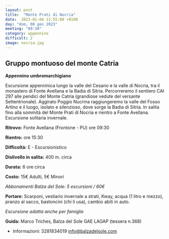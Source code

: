 ```yaml
---
layout: post
title:  "Monte Prati di Nocria"
date:  2023-01-04 11:55:00 +0100
day: "dom, 08 gen 2023"
meeting: "09:30"
category: appennino 
difficult: 2
image: nocria.jpg
---
```


## Gruppo montuoso del monte Catria
**Appennino umbromarchigiano**

Escursione appenninica lungo la valle del Cesano e la valle di Nocria, tra il monastero di Fonte Avellana e la Badia di Sitria. Percorreremo il sentiero CAI 297 alle pendici del Monte Catria (grandiose vedute del versante Settentrionale).
Aggirato Poggio Nucrina raggiungeremo la valle del Fosso Artino e il luogo, isolato e silenzioso, dove sorge la Badia di Sitria. In salita fino alla sommità del Monte Prati di Nocria e rientro a Fonte Avellana.
Escursione solitaria invernale.

**Ritrovo:** Fonte Avellana (Frontone - PU) ore 09:30

**Rientro:** ore 15:30 

**Difficoltà:** E - Escursionistico

**Dislivello in salita:** 400 m. circa

**Durata:** 6 ore circa

**Costo:** 15€ Adulti, 5€ Minori

*Abbonamenti Balza del Sole: 5 escursioni / 60€*

**Portare:** Scarponi, vestiario invernale a strati, Kway, acqua (1 litro e mezzo), pranzo al sacco, bastoncini (chi li usa), cambio abiti in auto.

*Escursione adatta anche per famiglie* 

**Guida:** Marco Triches, Balza del Sole GAE LAGAP (tessera n.368)
+ Informazioni: 3281834019    info@balzadelsole.com
